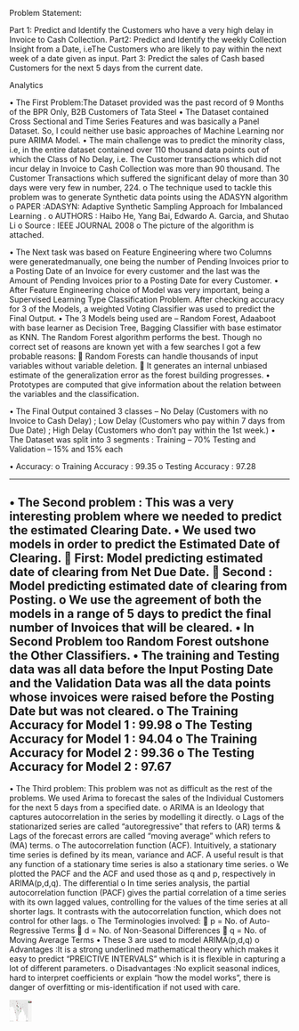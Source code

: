 Problem Statement:


Part 1:  Predict and Identify the Customers who have a very high delay in Invoice to Cash Collection.
Part2: Predict and Identify the weekly Collection Insight from a Date, i.eThe Customers who are likely to pay within the next week of a date given as input.
Part 3: Predict the sales of Cash based Customers for the next 5 days from the current date.

Analytics

•	The First Problem:The Dataset provided was the past record of 9 Months of the BPR Only, B2B Customers of Tata Steel
•	The Dataset contained Cross Sectional and Time Series Features and was basically a Panel Dataset. So, I could neither use basic approaches of Machine Learning nor pure ARIMA Model.
•	The main challenge was to predict the minority class, i.e, in the entire dataset contained over 110 thousand data points out of which the Class of No Delay, i.e. The Customer transactions which did not incur delay in Invoice to Cash Collection was more than 90 thousand. The Customer Transactions which suffered the significant delay of more than 30 days were very few in number, 224. 
o	The technique used to tackle this problem was to generate Synthetic data points using the ADASYN algorithm 
o	PAPER :ADASYN: Adaptive Synthetic Sampling Approach for Imbalanced Learning .
o	AUTHORS :  Haibo He, Yang Bai, Edwardo A. Garcia, and Shutao Li
o	Source : IEEE JOURNAL 2008
o	The picture of the algorithm is attached.


 

•	The Next task was based on Feature Engineering where two Columns were generatedmanually, one being the number of Pending Invoices prior to a Posting Date of an Invoice for every customer and the last was the Amount of Pending Invoices prior to a Posting Date for every Customer.
•	After Feature Engineering choice of Model was very important, being a Supervised Learning Type Classification Problem. After checking accuracy for 3 of the Models, a weighted Voting Classifier was used to predict the Final Output. 
•	The 3 Models being used are – Random Forest, Adaaboot with base learner as Decision Tree, Bagging Classifier with base estimator as KNN. The Random Forest algorithm performs the best. Though no correct set of reasons are known yet with a few searches I got a few probable reasons:
	Random Forests can handle thousands of input variables without variable deletion.
	It generates an internal unbiased estimate of the generalization error as the forest
building progresses.
•	Prototypes are computed that give information about the relation between the
variables and the classification. 

•	The Final Output contained 3 classes – No Delay (Customers with no Invoice to Cash Delay) ; Low Delay (Customers who pay within 7 days from Due Date) ; High Delay (Customers who don’t pay within the 1st week.)
•	The Dataset was split into 3 segments : Training – 70%
     Testing and Validation – 15% and 15% each

•	Accuracy:
o	Training Accuracy : 99.35
o	Testing Accuracy : 97.28

-------------------------------------------------------------------------------------------------------------------------------
•	The Second problem : This was a very interesting problem where we needed to predict the estimated Clearing Date.
•	We used two models in order to predict the Estimated Date of Clearing.
	First: Model predicting estimated date of clearing from Net Due Date.
	Second : Model predicting estimated date of clearing from Posting.
o	We use the agreement of both the models in a range of 5 days to predict the final number of Invoices that will be cleared.
•	In Second Problem too Random Forest outshone the Other Classifiers.
•	The training and Testing data was all data before the Input Posting Date and the Validation Data was all the data points whose invoices were raised before the Posting Date but was not cleared.
o	The Training Accuracy for Model 1 : 99.98
o	The Testing Accuracy for Model 1 : 94.04
o	The Training Accuracy for Model 2 : 99.36
o	The Testing Accuracy for Model 2 : 97.67
-------------------------------------------------------------------------------------------------------------------------------
•	The Third problem: This problem was not as difficult as the rest of the problems. We used Arima to forecast the sales of the Individual Customers for the next 5 days from a specified date.
o	ARIMA is an Ideology that captures autocorrelation in the series by modelling it directly.
o	Lags of the stationarized series are called “autoregressive” that refers to (AR) terms & Lags of the forecast errors are called “moving average” which refers to (MA) terms.
o	The autocorrelation function (ACF). Intuitively, a stationary time series is defined by its mean, variance and ACF. A useful result is that any function of a stationary time series is also a stationary time series.
o	We plotted the PACF and the ACF and used those as q and p, respectively in ARIMA(p,d,q). The differential
o	In time series analysis, the partial autocorrelation function (PACF) gives the partial correlation of a time series with its own lagged values, controlling for the values of the time series at all shorter lags. It contrasts with the autocorrelation function, which does not control for other lags.
o	The Terminologies involved:
	p = No. of Auto-Regressive Terms
	d = No. of Non-Seasonal Differences
	q = No. of Moving Average Terms
•	These 3 are used to model ARIMA(p,d,q)
o	Advantages :It is a strong underlined mathematical theory which makes it easy to predict “PREICTIVE INTERVALS” which is it is flexible in capturing a lot of different parameters.
o	Disadvantages :No explicit seasonal indices, hard to interpret coefficients or explain “how the model works”, there is danger of overfitting or mis-identification if not used with care.

<img src="https://github.com/SOUMYABROTOBANERJEE/CashInvoicePredictor/raw/master/Required_GIF.gif" width="40" height="40" />
